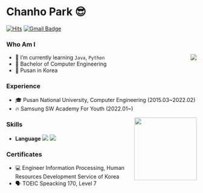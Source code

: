 # Chanho Park 😎
[![Hits](https://hits.seeyoufarm.com/api/count/incr/badge.svg?url=https%3A%2F%2Fgithub.com%2Fhaesoo9410&count_bg=%23EB8B10&title_bg=%23684327&icon=&icon_color=%23E7E7E7&title=VISIT&edge_flat=false)](https://github.com/taurus429) 
[![Gmail Badge](https://img.shields.io/badge/Gmail-D14836?style=flat&logo=Gmail&logoColor=white)](mailto:taurus42977@gmail.com) 

  
### Who Am I

<img align='right' src="http://mazassumnida.wtf/api/v2/generate_badge?boj=bull0429">

- 🌱 I’m currently learning `Java`, `Python`
- 🥇 Bachelor of Computer Engineering
- 🚢 Pusan in Korea

### Experience

- 🎓 Pusan National University, Computer Engineering (2015.03~2022.02)
- 🔥 Samsung SW Academy For Youth (2022.01~)

<img align='right' src="https://github-readme-stats.vercel.app/api?username=taurus429" height="165">

### Skills
- **Language** <img src="https://img.shields.io/badge/Python-3766AB?style=flat-square&logo=Python&logoColor=white"/></a> <img src="https://img.shields.io/badge/Java-007396?style=flat-square&logo=Java&logoColor=white"/></a>

### Certificates
- 💻 Engineer Information Processing, Human Resources Development Service of Korea
- 🗣 TOEIC Speacking 170, Level 7

